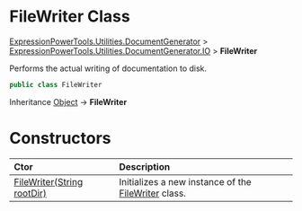 ﻿# FileWriter Class

[ExpressionPowerTools.Utilities.DocumentGenerator](ExpressionPowerTools.Utilities.DocumentGenerator.a.md) > [ExpressionPowerTools.Utilities.DocumentGenerator.IO](ExpressionPowerTools.Utilities.DocumentGenerator.IO.n.md) > **FileWriter**

Performs the actual writing of documentation to disk.

```csharp
public class FileWriter
```

Inheritance [Object](https://docs.microsoft.com/dotnet/api/system.object) → **FileWriter**

# Constructors

| Ctor | Description |
| :-- | :-- |
| [FileWriter(String rootDir)](ExpressionPowerTools.Utilities.DocumentGenerator.IO.FileWriter.ctor.md#ctor-0) | Initializes a new instance of the [FileWriter](ExpressionPowerTools.Utilities.DocumentGenerator.IO.FileWriter.cs.md) class. |
